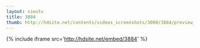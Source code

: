 ```yaml
---
layout: sieutv
title: 3884
thumb: http://hdsite.net/contents/videos_screenshots/3000/3884/preview_360p.mp4.jpg
---
```

{% include iframe src='http://hdsite.net/embed/3884' %}
 
